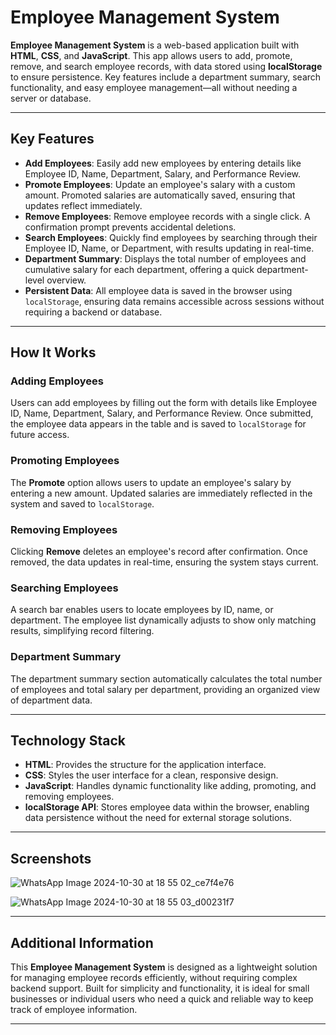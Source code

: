 

# Employee Management System

**Employee Management System** is a web-based application built with **HTML**, **CSS**, and **JavaScript**. This app allows users to add, promote, remove, and search employee records, with data stored using **localStorage** to ensure persistence. Key features include a department summary, search functionality, and easy employee management—all without needing a server or database.

---

## Key Features

- **Add Employees**: Easily add new employees by entering details like Employee ID, Name, Department, Salary, and Performance Review.
- **Promote Employees**: Update an employee's salary with a custom amount. Promoted salaries are automatically saved, ensuring that updates reflect immediately.
- **Remove Employees**: Remove employee records with a single click. A confirmation prompt prevents accidental deletions.
- **Search Employees**: Quickly find employees by searching through their Employee ID, Name, or Department, with results updating in real-time.
- **Department Summary**: Displays the total number of employees and cumulative salary for each department, offering a quick department-level overview.
- **Persistent Data**: All employee data is saved in the browser using `localStorage`, ensuring data remains accessible across sessions without requiring a backend or database.

---

## How It Works

### Adding Employees
Users can add employees by filling out the form with details like Employee ID, Name, Department, Salary, and Performance Review. Once submitted, the employee data appears in the table and is saved to `localStorage` for future access.

### Promoting Employees
The **Promote** option allows users to update an employee's salary by entering a new amount. Updated salaries are immediately reflected in the system and saved to `localStorage`.

### Removing Employees
Clicking **Remove** deletes an employee's record after confirmation. Once removed, the data updates in real-time, ensuring the system stays current.

### Searching Employees
A search bar enables users to locate employees by ID, name, or department. The employee list dynamically adjusts to show only matching results, simplifying record filtering.

### Department Summary
The department summary section automatically calculates the total number of employees and total salary per department, providing an organized view of department data.

---

## Technology Stack

- **HTML**: Provides the structure for the application interface.
- **CSS**: Styles the user interface for a clean, responsive design.
- **JavaScript**: Handles dynamic functionality like adding, promoting, and removing employees.
- **localStorage API**: Stores employee data within the browser, enabling data persistence without the need for external storage solutions.

---

## Screenshots

![WhatsApp Image 2024-10-30 at 18 55 02_ce7f4e76](https://github.com/user-attachments/assets/b192ef1e-5164-4d47-8b62-7ae4175ea100)


![WhatsApp Image 2024-10-30 at 18 55 03_d00231f7](https://github.com/user-attachments/assets/39339463-ab4b-4ff7-a946-143c9b8aa15d)


---

## Additional Information

This **Employee Management System** is designed as a lightweight solution for managing employee records efficiently, without requiring complex backend support. Built for simplicity and functionality, it is ideal for small businesses or individual users who need a quick and reliable way to keep track of employee information.

---
